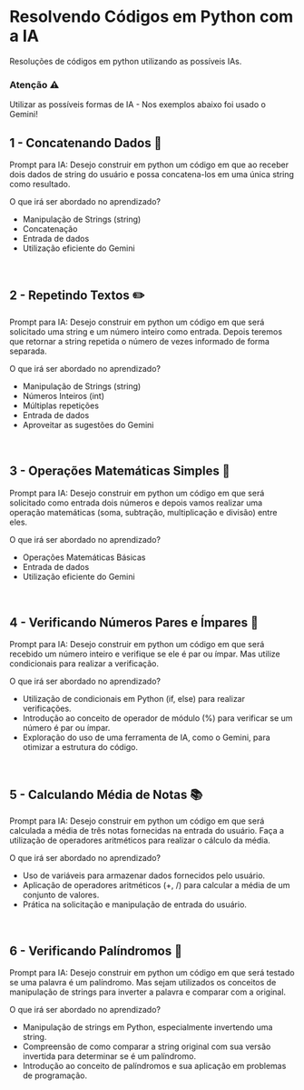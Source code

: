 # Resolvendo Códigos em Python com a IA

Resoluções de códigos em python utilizando as possíveis IAs.

### Atenção ⚠️ 

Utilizar as possíveis formas de IA - Nos exemplos abaixo foi usado o Gemini!

## 1 - Concatenando Dados 🐾

Prompt para IA:
Desejo construir em python um código em que ao receber dois dados de string do usuário e possa concatena-los em uma única string como resultado.

O que irá ser abordado no aprendizado?

* Manipulação de Strings (string)
* Concatenação
* Entrada de dados
* Utilização eficiente do Gemini

<br>

## 2 - Repetindo Textos ✏️

Prompt para IA:
Desejo construir em python um código em que será solicitado uma string e um número inteiro como entrada. Depois teremos que retornar a string repetida o número de vezes informado de forma separada. 

O que irá ser abordado no aprendizado?

* Manipulação de Strings (string)
* Números Inteiros (int)
* Múltiplas repetições
* Entrada de dados
* Aproveitar as sugestões do Gemini

<br>

## 3 - Operações Matemáticas Simples 📐

Prompt para IA:
Desejo construir em python um código em que será solicitado como entrada dois números e depois vamos realizar uma operação matemáticas (soma, subtração, multiplicação e divisão) entre eles.

O que irá ser abordado no aprendizado?

* Operações Matemáticas Básicas
* Entrada de dados
* Utilização eficiente do Gemini

<br>

## 4 - Verificando Números Pares e Ímpares 🧮

Prompt para IA:
Desejo construir em python um código em que será recebido um número inteiro e verifique se ele é par ou ímpar. Mas utilize condicionais para realizar a verificação.

O que irá ser abordado no aprendizado?

* Utilização de condicionais em Python (if, else) para realizar verificações.
* Introdução ao conceito de operador de módulo (%) para verificar se um número é par ou ímpar.
* Exploração do uso de uma ferramenta de IA, como o Gemini, para otimizar a estrutura do código.


<br>

## 5 - Calculando Média de Notas 📚

Prompt para IA:
Desejo construir em python um código em que será calculada a média de três notas fornecidas na entrada do usuário. Faça a utilização de operadores aritméticos para realizar o cálculo da média.

O que irá ser abordado no aprendizado?

* Uso de variáveis para armazenar dados fornecidos pelo usuário.
* Aplicação de operadores aritméticos (+, /) para calcular a média de um conjunto de valores.
* Prática na solicitação e manipulação de entrada do usuário.

<br>

## 6 - Verificando Palíndromos 🔄

Prompt para IA:
Desejo construir em python um código em que será testado se uma palavra é um palíndromo. Mas sejam utilizados os conceitos de manipulação de strings para inverter a palavra e comparar com a original.

O que irá ser abordado no aprendizado?

* Manipulação de strings em Python, especialmente invertendo uma string.
* Compreensão de como comparar a string original com sua versão invertida para determinar se é um palíndromo.
* Introdução ao conceito de palíndromos e sua aplicação em problemas de programação.

